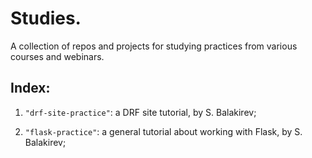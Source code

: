 # Studies.

A collection of repos and projects for studying practices from various courses and webinars. 

## Index:

1) `"drf-site-practice"`: a DRF site tutorial, by S. Balakirev;

2) `"flask-practice"`: a general tutorial about working with Flask, by S. Balakirev;
